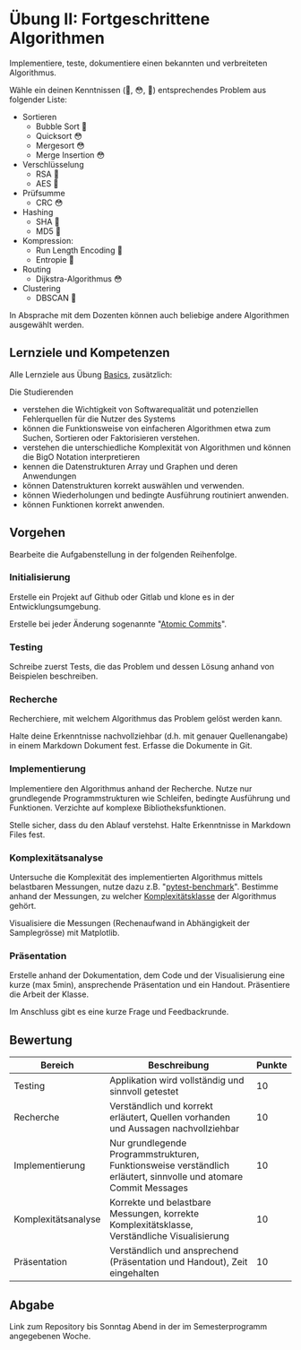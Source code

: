 # Übung II: Fortgeschrittene Algorithmen

Implementiere, teste, dokumentiere einen bekannten und verbreiteten Algorithmus.

Wähle ein deinen Kenntnissen (🤔, 😳, 🤯) entsprechendes Problem aus folgender Liste:

- Sortieren
    - Bubble Sort 🤔
    - Quicksort 😳
    - Mergesort 😳
    - Merge Insertion 😳
- Verschlüsselung
    - RSA 🤯
    - AES 🤯
- Prüfsumme
    - CRC 😳
- Hashing
    - SHA 🤯
    - MD5 🤯
- Kompression:
    - Run Length Encoding 🤯
    - Entropie 🤯
- Routing
    - Dijkstra-Algorithmus 😳
- Clustering
    - DBSCAN 🤯

In Absprache mit dem Dozenten können auch beliebige andere Algorithmen ausgewählt werden.

## Lernziele und Kompetenzen

Alle Lernziele aus Übung [Basics](../Basics/Tasks.md), zusätzlich:

Die Studierenden

- verstehen die Wichtigkeit von Softwarequalität und potenziellen Fehlerquellen für die Nutzer des Systems
- können die Funktionsweise von einfacheren Algorithmen etwa zum Suchen, Sortieren oder Faktorisieren verstehen.
- verstehen die unterschiedliche Komplexität von Algorithmen und können die BigO Notation interpretieren
- kennen die Datenstrukturen Array und Graphen und deren Anwendungen
- können Datenstrukturen korrekt auswählen und verwenden.
- können Wiederholungen und bedingte Ausführung routiniert anwenden.
- können Funktionen korrekt anwenden.

## Vorgehen

Bearbeite die Aufgabenstellung in der folgenden Reihenfolge.

### Initialisierung

Erstelle ein Projekt auf Github oder Gitlab und klone es in der Entwicklungsumgebung.

Erstelle bei jeder Änderung
sogenannte "[Atomic Commits](https://en.wikipedia.org/wiki/Atomic_commit#Atomic_commit_convention)".

### Testing

Schreibe zuerst Tests, die das Problem und dessen Lösung anhand von Beispielen beschreiben.

### Recherche

Recherchiere, mit welchem Algorithmus das Problem gelöst werden kann.

Halte deine Erkenntnisse nachvollziehbar (d.h. mit genauer Quellenangabe) in einem Markdown Dokument fest. Erfasse die
Dokumente in Git.

### Implementierung

Implementiere den Algorithmus anhand der Recherche. Nutze nur grundlegende Programmstrukturen wie Schleifen, bedingte
Ausführung und Funktionen. Verzichte auf komplexe Bibliotheksfunktionen.

Stelle sicher, dass du den Ablauf verstehst. Halte Erkenntnisse in Markdown Files fest.

### Komplexitätsanalyse

Untersuche die Komplexität des implementierten Algorithmus mittels belastbaren Messungen, nutze dazu z.B.
"[pytest-benchmark](https://pytest-benchmark.readthedocs.io/en/latest/)". Bestimme anhand der Messungen, zu
welcher [Komplexitätsklasse](https://www.bigocheatsheet.com/) der Algorithmus gehört.

Visualisiere die Messungen (Rechenaufwand in Abhängigkeit der Samplegrösse) mit Matplotlib.

### Präsentation

Erstelle anhand der Dokumentation, dem Code und der Visualisierung eine kurze (max 5min), ansprechende Präsentation und
ein Handout. Präsentiere die Arbeit der Klasse.

Im Anschluss gibt es eine kurze Frage und Feedbackrunde.

## Bewertung

| Bereich             | Beschreibung                                                                                                      | Punkte |
|---------------------|-------------------------------------------------------------------------------------------------------------------|--------|
| Testing             | Applikation wird vollständig und sinnvoll getestet                                                                | 10     |
| Recherche           | Verständlich und korrekt erläutert, Quellen vorhanden und Aussagen nachvollziehbar                                | 10     |
| Implementierung     | Nur grundlegende Programmstrukturen, Funktionsweise verständlich erläutert, sinnvolle und atomare Commit Messages | 10     |
| Komplexitätsanalyse | Korrekte und belastbare Messungen, korrekte Komplexitätsklasse, Verständliche Visualisierung                      | 10     |
| Präsentation        | Verständlich und ansprechend (Präsentation und Handout), Zeit eingehalten                                         | 10     |

## Abgabe

Link zum Repository bis Sonntag Abend in der im Semesterprogramm angegebenen Woche.

